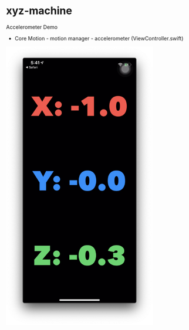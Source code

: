 # xyz-machine
Accelerometer Demo

- Core Motion - motion manager - accelerometer (ViewController.swift)

<img src="Screenshot.png" width=400>
